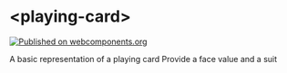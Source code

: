 # \<playing-card\>

[![Published on webcomponents.org](https://img.shields.io/badge/webcomponents.org-published-blue.svg)](https://www.webcomponents.org/element/wmginsberg/playing-card)

A basic representation of a playing card
Provide a face value and a suit

